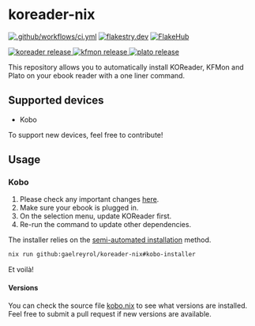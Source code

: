 # koreader-nix

[![.github/workflows/ci.yml](https://github.com/gaelreyrol/koreader-nix/actions/workflows/ci.yml/badge.svg)](https://github.com/gaelreyrol/koreader-nix/actions/workflows/ci.yml)
[![flakestry.dev](https://flakestry.dev/api/badge/flake/github/gaelreyrol/koreader-nix)](https://flakestry.dev/flake/github/gaelreyrol/koreader-nix)
[![FlakeHub](https://img.shields.io/endpoint?url=https://flakehub.com/f/gaelreyrol/koreader-nix/badge)](https://flakehub.com/flake/gaelreyrol/koreader-nix)

[![koreader release](https://img.shields.io/github/v/release/koreader/koreader?label=koreader)
](https://github.com/koreader/koreader/releases)
[![kfmon release](https://img.shields.io/github/v/tag/NiLuJe/kfmon?label=kfmon)
](https://github.com/NiLuJe/kfmon/tags)
[![plato release](https://img.shields.io/github/v/release/baskerville/plato?label=plato)
](https://github.com/baskerville/plato/releases)

This repository allows you to automatically install KOReader, KFMon and Plato on your ebook reader with a one liner command.

## Supported devices

- Kobo

To support new devices, feel free to contribute!

## Usage

### Kobo

1. Please check any important changes [here](https://github.com/koreader/koreader/wiki/Installation-on-Kobo-devices).
2. Make sure your ebook is plugged in.
3. On the selection menu, update KOReader first.
4. Re-run the command to update other dependencies.

The installer relies on the [semi-automated installation](https://github.com/koreader/koreader/wiki/Installation-on-Kobo-devices#semi-automated-installation-method) method.

```bash
nix run github:gaelreyrol/koreader-nix#kobo-installer
```

Et voilà!

#### Versions

You can check the source file [kobo.nix](installers/kobo.nix) to see what versions are installed. Feel free to submit a pull request if new versions are available.
